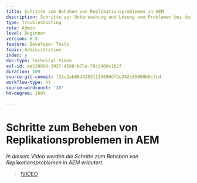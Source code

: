 ```yaml
---
title: Schritte zum Beheben von Replikationsproblemen in AEM
description: Schritte zur Untersuchung und Lösung von Problemen bei der Replikation
type: Troubleshooting
role: Admin
level: Beginner
version: 6.5
feature: Developer Tools
topic: Administration
index: y
doc-type: Technical Video
exl-id: aa520806-3937-4100-b75a-78c2460c1b2f
duration: 109
source-git-commit: f23c2ab86d42531113690df2e342c65060b5c7cd
workflow-type: ht
source-wordcount: '35'
ht-degree: 100%

---
```


# Schritte zum Beheben von Replikationsproblemen in AEM

*In diesem Video werden die Schritte zum Beheben von Replikationsproblemen in AEM erläutert.*

>[!VIDEO](https://video.tv.adobe.com/v/335471?quality=12&learn=on)
